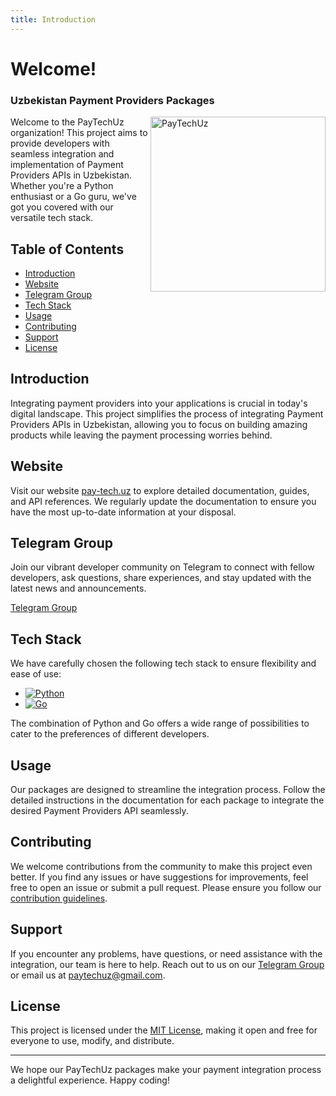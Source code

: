 ```yaml
---
title: Introduction
---
```


# **Welcome!**

### Uzbekistan Payment Providers Packages

[<img align="right" alt="PayTechUz" height="280" width="280" src="https://github.com/PayTechUz/.github/assets/73847672/90e1c28a-f3ae-409a-8d8c-341b0fbe39e3" />](https://pay-tech.uz)

Welcome to the PayTechUz organization! This project aims to provide developers with seamless integration and implementation of Payment Providers APIs in Uzbekistan. Whether you're a Python enthusiast or a Go guru, we've got you covered with our versatile tech stack.

## Table of Contents

- [Introduction](#introduction)
- [Website](#website)
- [Telegram Group](#telegram-group)
- [Tech Stack](#tech-stack)
- [Usage](#usage)
- [Contributing](#contributing)
- [Support](#support)
- [License](#license)

## Introduction

Integrating payment providers into your applications is crucial in today's digital landscape. This project simplifies the process of integrating Payment Providers APIs in Uzbekistan, allowing you to focus on building amazing products while leaving the payment processing worries behind.

## Website

Visit our website [pay-tech.uz](https://pay-tech.uz) to explore detailed documentation, guides, and API references. We regularly update the documentation to ensure you have the most up-to-date information at your disposal.

## Telegram Group

Join our vibrant developer community on Telegram to connect with fellow developers, ask questions, share experiences, and stay updated with the latest news and announcements.

[Telegram Group](https://t.me/+krHlGUizJrI1Zjli)

## Tech Stack

We have carefully chosen the following tech stack to ensure flexibility and ease of use:

- [![Python](https://img.shields.io/badge/Python-3776AB?style=for-the-badge&logo=python&logoColor=white)](https://python.org/)
- [![Go](https://img.shields.io/badge/Go-00ADD8?style=for-the-badge&logo=go&logoColor=white)](https://go.dev/)

The combination of Python and Go offers a wide range of possibilities to cater to the preferences of different developers.

## Usage

Our packages are designed to streamline the integration process. Follow the detailed instructions in the documentation for each package to integrate the desired Payment Providers API seamlessly.

## Contributing

We welcome contributions from the community to make this project even better. If you find any issues or have suggestions for improvements, feel free to open an issue or submit a pull request. Please ensure you follow our [contribution guidelines](https://github.com/PayTechUz/.github/blob/main/profile/CONTRIBUTING.md).

## Support

If you encounter any problems, have questions, or need assistance with the integration, our team is here to help. Reach out to us on our [Telegram Group](https://t.me/+ydVV_9B3Xh02NGEy) or email us at paytechuz@gmail.com.

## License

This project is licensed under the [MIT License](https://github.com/PayTechUz/.github/blob/main/profile/LICENSE.txt), making it open and free for everyone to use, modify, and distribute.

---

We hope our PayTechUz packages make your payment integration process a delightful experience. Happy coding!

